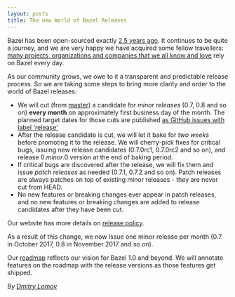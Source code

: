 ```yaml
---
layout: posts
title: The new World of Bazel Releases
---
```


Bazel has been open-sourced exactly [2.5 years ago](https://blog.bazel.build/2015/03/27/Hello-World.html). It continues to be quite a journey, and we are very happy we have acquired some fellow travellers: [many projects, organizations and companies that we all know and love](https://sites.google.com/corp/bazel.build/conference2017/agenda) rely on Bazel every day.

As our community grows, we owe to it a transparent and predictable release process. So we are
taking some steps to bring more clarity and order to the world of Bazel releases:

 * We will cut (from [master](https://github.com/bazelbuild/bazel/tree/master)) a candidate for 
   *minor releases* (0.7, 0.8 and so on) **every month** 
   on approximately first business day of the month. The planned target dates for
   those cuts are published [as GitHub issues with label 'release'](https://github.com/bazelbuild/bazel/issues?q=label%3Arelease%20)
 * After the release candidate is cut, we will let it bake for *two weeks* before promoting it 
   to the release. We will cherry-pick fixes for critical bugs, issuing new release candidates
   (0.7.0rc1, 0.7.0rc2 and so on), and release 0._minor_.0 version at the end of baking period.
 * If critical bugs are discovered after the release, we will fix them and issue *patch releases*
   as needed (0.7.1, 0.7.2 and so on). Patch releases are always patches on top of existing minor 
   releases - they are never cut from HEAD.
 * No new features or breaking changes ever appear in patch releases, and no new features or breaking
   changes are added to release candidates after they have been cut.
   
Our website has more details on [release policy](https://bazel.build/support.html#releases).

As a result of this change, we now issue one minor release per month (0.7 in October 2017, 0.8 in November 2017 and so on).

Our [roadmap](https://bazel.build/roadmap.html) reflects our vision for Bazel 1.0 and beyond. We will
annotate features on the roadmap with the release versions as those features get shipped.

_By [Dmitry Lomov](https://github.com/dslomov)_
